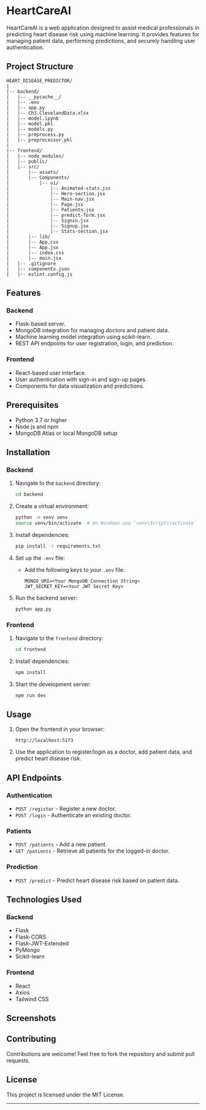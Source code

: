 # HeartCareAI
HeartCareAI is a web application designed to assist medical professionals in predicting heart disease risk using machine learning. It provides features for managing patient data, performing predictions, and securely handling user authentication.

## Project Structure
```
HEART_DISEASE_PREDICTOR/
|
|-- backend/
|   |-- __pycache__/
|   |-- .env
|   |-- app.py
|   |-- Ch3.ClevelandData.xlsx
|   |-- model.ipynb
|   |-- model.pkl
|   |-- models.py
|   |-- preprocess.py
|   |-- preprocessor.pkl
|
|-- frontend/
|   |-- node_modules/
|   |-- public/
|   |-- src/
|       |-- assets/
|       |-- Components/
|           |-- ui/
|               |-- Animated-stats.jsx
|               |-- Hero-section.jsx
|               |-- Main-nav.jsx
|               |-- Page.jsx
|               |-- Patients.jsx
|               |-- predict-form.jsx
|               |-- Signin.jsx
|               |-- Signup.jsx
|               |-- Stats-section.jsx
|       |-- lib/
|       |-- App.css
|       |-- App.jsx
|       |-- index.css
|       |-- main.jsx
|   |-- .gitignore
|   |-- components.json
|   |-- eslint.config.js
```

## Features
### Backend
- Flask-based server.
- MongoDB integration for managing doctors and patient data.
- Machine learning model integration using scikit-learn.
- REST API endpoints for user registration, login, and prediction.

### Frontend
- React-based user interface.
- User authentication with sign-in and sign-up pages.
- Components for data visualization and predictions.

## Prerequisites
- Python 3.7 or higher
- Node.js and npm
- MongoDB Atlas or local MongoDB setup

## Installation
### Backend
1. Navigate to the `backend` directory:
   ```bash
   cd backend
   ```

2. Create a virtual environment:
   ```bash
   python -m venv venv
   source venv/bin/activate  # On Windows use `venv\Scripts\activate`
   ```

3. Install dependencies:
   ```bash
   pip install -r requirements.txt
   ```

4. Set up the `.env` file:
   - Add the following keys to your `.env` file:
     ```env
     MONGO_URI=<Your MongoDB Connection String>
     JWT_SECRET_KEY=<Your JWT Secret Key>
     ```

5. Run the backend server:
   ```bash
   python app.py
   ```

### Frontend
1. Navigate to the `frontend` directory:
   ```bash
   cd frontend
   ```

2. Install dependencies:
   ```bash
   npm install
   ```

3. Start the development server:
   ```bash
   npm run dev
   ```

## Usage
1. Open the frontend in your browser:
   ```
   http://localhost:5173
   ```

2. Use the application to register/login as a doctor, add patient data, and predict heart disease risk.

## API Endpoints
### Authentication
- `POST /register` - Register a new doctor.
- `POST /login` - Authenticate an existing doctor.

### Patients
- `POST /patients` - Add a new patient.
- `GET /patients` - Retrieve all patients for the logged-in doctor.

### Prediction
- `POST /predict` - Predict heart disease risk based on patient data.

## Technologies Used
### Backend
- Flask
- Flask-CORS
- Flask-JWT-Extended
- PyMongo
- Scikit-learn

### Frontend
- React
- Axios
- Tailwind CSS

## Screenshots


## Contributing
Contributions are welcome! Feel free to fork the repository and submit pull requests.

## License
This project is licensed under the MIT License.

---